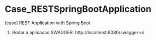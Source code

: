 # Case_RESTSpringBootApplication
[case] REST Application with Spring Boot 

1. Rodar a aplicacao
SWAGGER:
http://localhost:8080/swagger-ui

